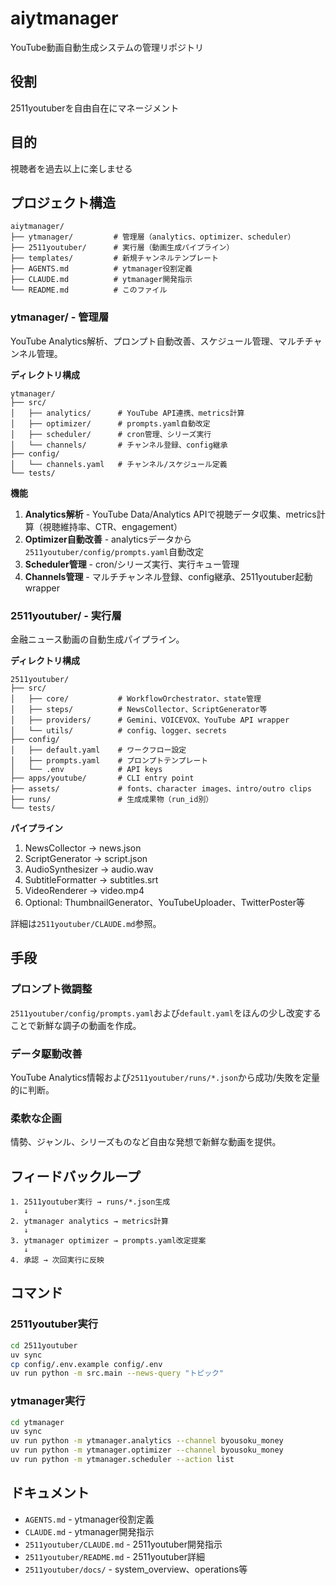 # aiytmanager

YouTube動画自動生成システムの管理リポジトリ

## 役割
2511youtuberを自由自在にマネージメント

## 目的
視聴者を過去以上に楽しませる

## プロジェクト構造

```
aiytmanager/
├── ytmanager/         # 管理層（analytics、optimizer、scheduler）
├── 2511youtuber/      # 実行層（動画生成パイプライン）
├── templates/         # 新規チャンネルテンプレート
├── AGENTS.md          # ytmanager役割定義
├── CLAUDE.md          # ytmanager開発指示
└── README.md          # このファイル
```

### ytmanager/ - 管理層
YouTube Analytics解析、プロンプト自動改善、スケジュール管理、マルチチャンネル管理。

**ディレクトリ構成**
```
ytmanager/
├── src/
│   ├── analytics/      # YouTube API連携、metrics計算
│   ├── optimizer/      # prompts.yaml自動改定
│   ├── scheduler/      # cron管理、シリーズ実行
│   └── channels/       # チャンネル登録、config継承
├── config/
│   └── channels.yaml   # チャンネル/スケジュール定義
└── tests/
```

**機能**
1. **Analytics解析** - YouTube Data/Analytics APIで視聴データ収集、metrics計算（視聴維持率、CTR、engagement）
2. **Optimizer自動改善** - analyticsデータから`2511youtuber/config/prompts.yaml`自動改定
3. **Scheduler管理** - cron/シリーズ実行、実行キュー管理
4. **Channels管理** - マルチチャンネル登録、config継承、2511youtuber起動wrapper

### 2511youtuber/ - 実行層
金融ニュース動画の自動生成パイプライン。

**ディレクトリ構成**
```
2511youtuber/
├── src/
│   ├── core/           # WorkflowOrchestrator、state管理
│   ├── steps/          # NewsCollector、ScriptGenerator等
│   ├── providers/      # Gemini、VOICEVOX、YouTube API wrapper
│   └── utils/          # config、logger、secrets
├── config/
│   ├── default.yaml    # ワークフロー設定
│   ├── prompts.yaml    # プロンプトテンプレート
│   └── .env            # API keys
├── apps/youtube/       # CLI entry point
├── assets/             # fonts、character images、intro/outro clips
├── runs/               # 生成成果物（run_id別）
└── tests/
```

**パイプライン**
1. NewsCollector → news.json
2. ScriptGenerator → script.json
3. AudioSynthesizer → audio.wav
4. SubtitleFormatter → subtitles.srt
5. VideoRenderer → video.mp4
6. Optional: ThumbnailGenerator、YouTubeUploader、TwitterPoster等

詳細は`2511youtuber/CLAUDE.md`参照。

## 手段

### プロンプト微調整
`2511youtuber/config/prompts.yaml`および`default.yaml`をほんの少し改変することで新鮮な調子の動画を作成。

### データ駆動改善
YouTube Analytics情報および`2511youtuber/runs/*.json`から成功/失敗を定量的に判断。

### 柔軟な企画
情勢、ジャンル、シリーズものなど自由な発想で新鮮な動画を提供。

## フィードバックループ

```
1. 2511youtuber実行 → runs/*.json生成
   ↓
2. ytmanager analytics → metrics計算
   ↓
3. ytmanager optimizer → prompts.yaml改定提案
   ↓
4. 承認 → 次回実行に反映
```

## コマンド

### 2511youtuber実行
```bash
cd 2511youtuber
uv sync
cp config/.env.example config/.env
uv run python -m src.main --news-query "トピック"
```

### ytmanager実行
```bash
cd ytmanager
uv sync
uv run python -m ytmanager.analytics --channel byousoku_money
uv run python -m ytmanager.optimizer --channel byousoku_money
uv run python -m ytmanager.scheduler --action list
```

## ドキュメント
- `AGENTS.md` - ytmanager役割定義
- `CLAUDE.md` - ytmanager開発指示
- `2511youtuber/CLAUDE.md` - 2511youtuber開発指示
- `2511youtuber/README.md` - 2511youtuber詳細
- `2511youtuber/docs/` - system_overview、operations等
